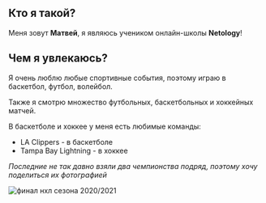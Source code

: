 ## Кто я такой?

Меня зовут **Матвей**, я являюсь учеником онлайн-школы **Netology**!

## Чем я увлекаюсь?

Я очень люблю любые спортивные события, поэтому играю в баскетбол, футбол, волейбол. 

Также я смотрю множество футбольных, баскетбольных и хоккейных матчей.

В баскетболе и хоккее у меня есть любимые команды:
* LA Clippers - в баскетболе
* Tampa Bay Lightning - в хоккее

_Последние не так давно взяли два чемпионства подряд, поэтому хочу поделиться их фотографией_

![финал нхл сезона 2020/2021](https://s.yimg.com/ny/api/res/1.2/IjmFrgR.k4YDmXVtaqmqbw--/YXBwaWQ9aGlnaGxhbmRlcjt3PTEyMDA7aD02NzU-/https://s.yimg.com/os/creatr-uploaded-images/2020-09/162889f0-028a-11eb-a7b6-72044b5072f6)